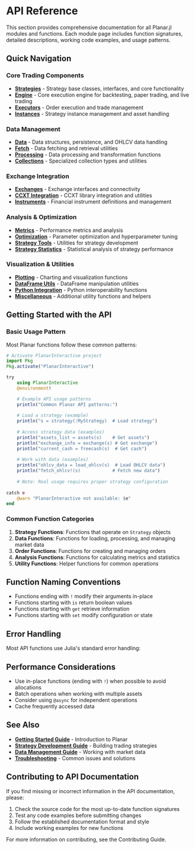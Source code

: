 <!--
title: "API Reference"
description: "Complete API reference for Planar.jl modules and functions"
category: "reference"
difficulty: "advanced"
prerequisites: ["getting-started", "strategy-development"]
topics: ["api-reference", "functions", "modules"]
last_updated: "2025-10-04"
estimated_time: "Reference material"
-->

# API Reference

This section provides comprehensive documentation for all Planar.jl modules and functions. Each module page includes function signatures, detailed descriptions, working code examples, and usage patterns.

## Quick Navigation

### Core Trading Components
- **[Strategies](../../API/strategies.md)** - Strategy base classes, interfaces, and core functionality
- **[Engine](../../API/engine.md)** - Core execution engine for backtesting, paper trading, and live trading
- **[Executors](../../API/executors.md)** - Order execution and trade management
- **[Instances](../../API/instances.md)** - Strategy instance management and asset handling

### Data Management
- **[Data](../../data.md)** - Data structures, persistence, and OHLCV data handling
- **[Fetch](../../API/fetch.md)** - Data fetching and retrieval utilities
- **[Processing](../../API/processing.md)** - Data processing and transformation functions
- **[Collections](../../API/collections.md)** - Specialized collection types and utilities

### Exchange Integration
- **[Exchanges](../../exchanges.md)** - Exchange interfaces and connectivity
- **[CCXT Integration](../../API/ccxt.md)** - CCXT library integration and utilities
- **[Instruments](../../API/instruments.md)** - Financial instrument definitions and management

### Analysis & Optimization
- **[Metrics](../../metrics.md)** - Performance metrics and analysis
- **[Optimization](../../optimization.md)** - Parameter optimization and hyperparameter tuning
- **[Strategy Tools](../../API/strategytools.md)** - Utilities for strategy development
- **[Strategy Statistics](../../API/strategystats.md)** - Statistical analysis of strategy performance

### Visualization & Utilities
- **[Plotting](../../plotting.md)** - Charting and visualization functions
- **[DataFrame Utils](../../API/dfutils.md)** - DataFrame manipulation utilities
- **[Python Integration](../../API/python.md)** - Python interoperability functions
- **[Miscellaneous](../../API/misc.md)** - Additional utility functions and helpers

## Getting Started with the API

### Basic Usage Pattern

Most Planar functions follow these common patterns:

```julia
# Activate PlanarInteractive project
import Pkg
Pkg.activate("PlanarInteractive")

try
    using PlanarInteractive
    @environment!

    # Example API usage patterns
    println("Common Planar API patterns:")
    
    # Load a strategy (example)
    println("s = strategy(:MyStrategy)  # Load strategy")
    
    # Access strategy data (examples)
    println("assets_list = assets(s)    # Get assets")
    println("exchange_info = exchange(s) # Get exchange")
    println("current_cash = freecash(s)  # Get cash")
    
    # Work with data (examples)
    println("ohlcv_data = load_ohlcv(s)  # Load OHLCV data")
    println("fetch_ohlcv!(s)            # Fetch new data")
    
    # Note: Real usage requires proper strategy configuration
    
catch e
    @warn "PlanarInteractive not available: $e"
end
```

### Common Function Categories

1. **Strategy Functions**: Functions that operate on `Strategy` objects
2. **Data Functions**: Functions for loading, processing, and managing market data
3. **Order Functions**: Functions for creating and managing orders
4. **Analysis Functions**: Functions for calculating metrics and statistics
5. **Utility Functions**: Helper functions for common operations

## Function Naming Conventions

- Functions ending with `!` modify their arguments in-place
- Functions starting with `is` return boolean values
- Functions starting with `get` retrieve information
- Functions starting with `set` modify configuration or state

## Error Handling

Most API functions use Julia's standard error handling:


## Performance Considerations

- Use in-place functions (ending with `!`) when possible to avoid allocations
- Batch operations when working with multiple assets
- Consider using `@async` for independent operations
- Cache frequently accessed data

## See Also

- **[Getting Started Guide](../../getting-started/index.md)** - Introduction to Planar
- **[Strategy Development Guide](../../guides/strategy-development.md)** - Building trading strategies
- **[Data Management Guide](../../guides/data-management.md)** - Working with market data
- **[Troubleshooting](../../troubleshooting/index.md)** - Common issues and solutions

## Contributing to API Documentation

If you find missing or incorrect information in the API documentation, please:

1. Check the source code for the most up-to-date function signatures
2. Test any code examples before submitting changes
3. Follow the established documentation format and style
4. Include working examples for new functions

For more information on contributing, see the Contributing Guide.